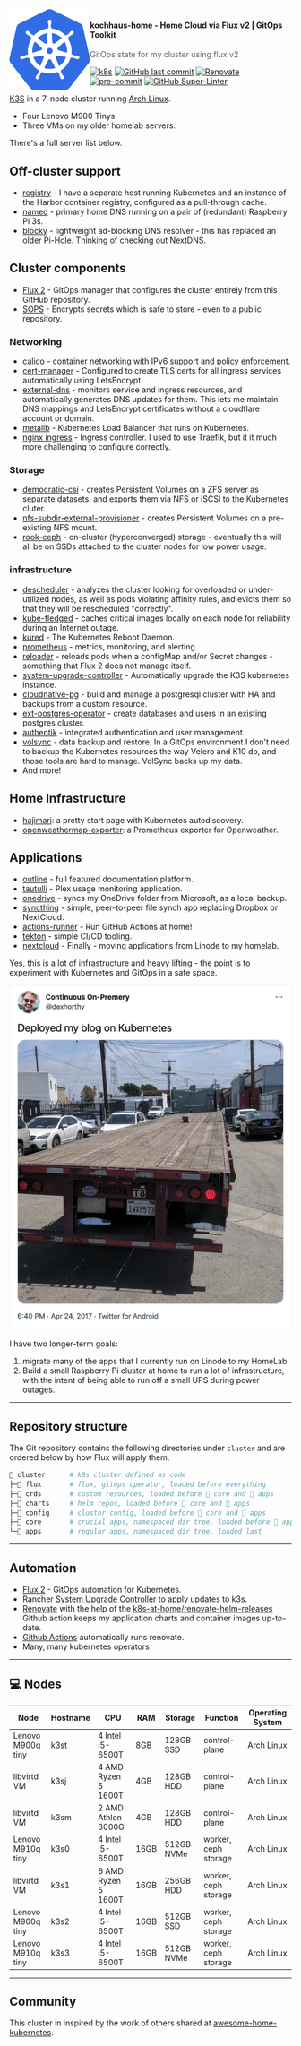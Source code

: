 <img src="https://raw.githubusercontent.com/kubernetes/kubernetes/master/logo/logo.svg" align="left" width="144px" height="144px">

#### kochhaus-home - Home Cloud via Flux v2 | GitOps Toolkit

> GitOps state for my cluster using flux v2

[![k8s](https://img.shields.io/badge/k8s-v1.23.6%2Bk3s1-green?style=flat-square)](https://k8s.io/)
[![GitHub last commit](https://img.shields.io/github/last-commit/haraldkoch/kochhaus-home?style=flat-square)](https://github.com/haraldkoch/kochhaus-home/main)
[![Renovate](https://github.com/haraldkoch/kochhaus-home/actions/workflows/schedule-renovate.yaml/badge.svg)](https://github.com/haraldkoch/kochhaus-home/actions/workflows/schedule-renovate.yaml)
[![pre-commit](https://img.shields.io/badge/pre--commit-enabled-green?logo=pre-commit&logoColor=white&style=flat-square)](https://github.com/pre-commit/pre-commit)
[![GitHub Super-Linter](https://github.com/haraldkoch/kochhaus-home/workflows/Lint/badge.svg)](https://github.com/marketplace/actions/super-linter)

[K3S](https://k3s.io/) in a 7-node cluster running [Arch Linux](https://www.archlinux.org/).
- Four Lenovo M900 Tinys
- Three VMs on my older homelab servers.

There's a full server list below.

## Off-cluster support

- [registry](https://goharbor.io) - I have a separate host running Kubernetes and an instance of the Harbor container registry, configured as a pull-through cache.
- [named](https://www.isc.org/bind/) - primary home DNS running on a pair of (redundant) Raspberry Pi 3s.
- [blocky](https://github.com/0xERR0R/blocky) - lightweight ad-blocking DNS resolver - this has replaced an older Pi-Hole. Thinking of checking out NextDNS.

## Cluster components

- [Flux 2](https://github.com/fluxcd/flux2) - GitOps manager that configures the cluster entirely from this GitHub repository.
- [SOPS](https://toolkit.fluxcd.io/guides/mozilla-sops/) - Encrypts secrets which is safe to store - even to a public repository.

### Networking

- [calico](https://www.tigera.io/project-calico/) - container networking with IPv6 support and policy enforcement.
- [cert-manager](https://cert-manager.io/docs/) - Configured to create TLS certs for all ingress services automatically using LetsEncrypt.
- [external-dns](https://github.com/kubernetes-sigs/external-dns) - monitors service and ingress resources, and automatically generates DNS updates for them. This lets me maintain DNS mappings and LetsEncrypt certificates without a cloudflare account or domain.
- [metallb](https://metallb.universe.tf/) - Kubernetes Load Balancer that runs on Kubernetes.
- [nginx ingress](https://github.com/kubernetes/ingress-nginx) - Ingress controller. I used to use Traefik, but it it much more challenging to configure correctly.

### Storage

- [democratic-csi](https://github.com/democratic-csi/democratic-csi) - creates Persistent Volumes on a ZFS server as separate datasets, and exports them via NFS or iSCSI to the Kubernetes cluter.
- [nfs-subdir-external-provisioner](https://github.com/kubernetes-sigs/nfs-subdir-external-provisioner) - creates Persistent Volumes on a pre-existing NFS mount.
- [rook-ceph](https://rook.io/) - on-cluster (hyperconverged) storage - eventually this will all be on SSDs attached to the cluster nodes for low power usage.

### infrastructure

- [descheduler](https://github.com/kubernetes-sigs/descheduler) - analyzes the cluster looking for overloaded or under-utilized nodes, as well as pods violating affinity rules, and evicts them so that they will be rescheduled "correctly".
- [kube-fledged](https://github.com/senthilrch/kube-fledged) - caches critical images locally on each node for reliability during an Internet outage.
- [kured](https://github.com/weaveworks/kured) - The Kubernetes Reboot Daemon.
- [prometheus](https://github.com/prometheus-community/helm-charts/tree/main/charts/kube-prometheus-stack) - metrics, monitoring, and alerting.
- [reloader](https://github.com/stakater/Reloader) - reloads pods when a configMap and/or Secret changes - something that Flux 2 does not manage itself.
- [system-upgrade-controller](https://github.com/rancher/system-upgrade-controller) - Automatically upgrade the K3S kubernetes instance.
- [cloudnative-pg](https://cloudnative-pg.io/) - build and manage a postgresql cluster with HA and backups from a custom resource.
- [ext-postgres-operator](https://github.com/movetokube/postgres-operator) - create databases and users in an existing postgres cluster.
- [authentik](https://goauthentik.io/) - integrated authentication and user management.
- [volsync]() - data backup and restore. In a GitOps environment I don't need to backup the Kubernetes resources the way Velero and K10 do, and those tools are hard to manage. VolSync backs up my data.
- And more!

## Home Infrastructure

- [hajimari](https://github.com/toboshii/hajimari): a pretty start page with Kubernetes autodiscovery.
- [openweathermap-exporter](https://github.com/blackrez/openweathermap_exporter): a Prometheus exporter for Openweather.

## Applications

- [outline](https://www.getoutline.com/) - full featured documentation platform.
- [tautulli](https://github.com/Tautulli/Tautulli) - Plex usage monitoring application.
- [onedrive](https://github.com/abraunegg/onedrive) - syncs my OneDrive folder from Microsoft, as a local backup.
- [syncthing](https://syncthing.net/) - simple, peer-to-peer file synch app replacing Dropbox or NextCloud.
- [actions-runner](https://github.com/actions-runner-controller/actions-runner-controller) - Run GitHub Actions at home!
- [tekton](https://tekton.dev/) - simple CI/CD tooling.
- [nextcloud](https://nextcloud.com/) - Finally - moving applications from Linode to my homelab.

Yes, this is a lot of infrastructure and heavy lifting - the point is to experiment with Kubernetes and GitOps in a safe space.

[![dexhorthy](assets/blog-on-kubernetes.png)](https://twitter.com/dexhorthy/status/856639005462417409)

I have two longer-term goals:

1. migrate many of the apps that I currently run on Linode to my HomeLab.
2. Build a small Raspberry Pi cluster at home to run a lot of infrastructure, with the intent of being able to run off a small UPS during power outages.

---

## Repository structure

The Git repository contains the following directories under `cluster` and are ordered below by how Flux will apply them.

```sh
📁 cluster      # k8s cluster defined as code
├─📁 flux       # flux, gitops operator, loaded before everything
├─📁 crds       # custom resources, loaded before 📁 core and 📁 apps
├─📁 charts     # helm repos, loaded before 📁 core and 📁 apps
├─📁 config     # cluster config, loaded before 📁 core and 📁 apps
├─📁 core       # crucial apps, namespaced dir tree, loaded before 📁 apps
└─📁 apps       # regular apps, namespaced dir tree, loaded last
```

---

## Automation

- [Flux 2](https://github.com/fluxcd/flux2) - GitOps automation for Kubernetes.
- Rancher [System Upgrade Controller](https://github.com/rancher/system-upgrade-controller) to apply updates to k3s.
- [Renovate](https://github.com/renovatebot/renovate) with the help of the [k8s-at-home/renovate-helm-releases](https://github.com/k8s-at-home/renovate-helm-releases) Github action keeps my application charts and container images up-to-date.
- [Github Actions](https://docs.github.com/en/actions) automatically runs renovate.
- Many, many kubernetes operators

---

## 💻 Nodes

| Node          | Hostname | CPU                 |  RAM | Storage   | Function             | Operating System |
|---------------|----------|---------------------|------|-----------|----------------------|------------------|
| Lenovo M900q tiny | k3st | 4 Intel i5-6500T    |  8GB | 128GB SSD  | control-plane        | Arch Linux      |
| libvirtd VM       | k3sj | 4 AMD Ryzen 5 1600T |  4GB | 128GB HDD  | control-plane        | Arch Linux      |
| libvirtd VM       | k3sm | 2 AMD Athlon 3000G  |  4GB | 128GB HDD  | control-plane        | Arch Linux      |
| Lenovo M910q tiny | k3s0 | 4 Intel i5-6500T    | 16GB | 512GB NVMe | worker, ceph storage | Arch Linux      |
| libvirtd VM       | k3s1 | 6 AMD Ryzen 5 1600T | 16GB | 256GB HDD  | worker, ceph storage | Arch Linux      |
| Lenovo M900q tiny | k3s2 | 4 Intel i5-6500T    | 16GB | 512GB SSD  | worker, ceph storage | Arch Linux      |
| Lenovo M910q tiny | k3s3 | 4 Intel i5-6500T    | 16GB | 512GB NVMe | worker, ceph storage | Arch Linux      |

---

## Community

This cluster in inspired by the work of others shared at [awesome-home-kubernetes](https://github.com/k8s-at-home/awesome-home-kubernetes).
